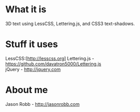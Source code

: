 
# What it is
3D text using LessCSS, Lettering.js, and CSS3 text-shadows.

# Stuff it uses
LessCSS:[http://lesscss.org]
Lettering.js - https://github.com/davatron5000/Lettering.js  
jQuery - http://jquery.com  

# About me
Jason Robb - http://jasonrobb.com  
